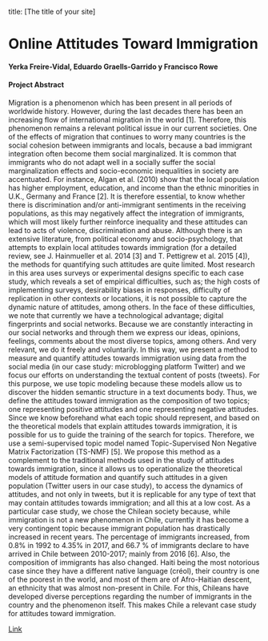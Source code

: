 title: [The title of your site]
# Online Attitudes Toward Immigration
#### Yerka Freire-Vidal, Eduardo Graells-Garrido y Francisco Rowe

#### Project Abstract

Migration is a phenomenon which has been present in all periods of worldwide history. However, during the last decades there has been an increasing flow of international migration in the world [1]. Therefore, this phenomenon remains a relevant political issue in our current societies. One of the effects of migration that continues to worry many countries is the social cohesion between immigrants and locals, because a bad immigrant integration often become them social marginalized.  It is common that immigrants who do not adapt well in a socially suffer the social marginalization effects and socio-economic inequalities in society are accentuated. For instance, Algan et al. (2010) show that the local population has higher employment, education, and income than the ethnic minorities in U.K., Germany and France [2]. It is therefore essential, to know whether there is discrimination and/or anti-immigrant sentiments in the receiving populations, as this may negatively affect the integration of immigrants, which will most likely further reinforce inequality and these attitudes can lead to acts of violence, discrimination and abuse.
Although there is an extensive literature, from political economy and socio-psychology, that attempts to explain local attitudes towards immigration (for a detailed review, see J. Hainmueller et al. 2014 [3] and T. Pettigrew et al. 2015 [4]), the methods for quantifying such attitudes are quite limited. Most research in this area uses surveys or experimental designs specific to each case study, which reveals a set of empirical difficulties, such as; the high costs of implementing surveys, desirability biases in responses, difficulty of replication in other contexts or locations, it is not possible to capture the dynamic nature of attitudes, among others. In the face of these difficulties, we note that currently we have a technological advantage; digital fingerprints and social networks. Because we are constantly interacting in our social networks and through them we express our ideas, opinions, feelings, comments about the most diverse topics, among others. And very relevant, we do it freely and voluntarily. In this way, we present a method to measure and quantify attitudes towards immigration using data from the social media (in our case study: microblogging platform Twitter) and we focus our efforts on understanding the textual content of posts (tweets). For this purpose, we use topic modeling because these models allow us to discover the hidden semantic structure in a text documents body. Thus, we define the attitudes toward immigration as the composition of two topics; one representing positive attitudes and one representing negative attitudes. Since we know beforehand what each topic should represent, and based on the theoretical models that explain attitudes towards immigration, it is possible for us to guide the training of the search for topics. Therefore, we use a semi-supervised topic model named Topic-Supervised Non Negative Matrix Factorization (TS-NMF) [5]. We propose this method as a complement to the traditional methods used in the study of attitudes towards immigration, since it allows us to operationalize the theoretical models of attitude formation and quantify such attitudes in a given population (Twitter users in our case study), to access the dynamics of attitudes, and not only in tweets, but it is replicable for any type of text that may contain attitudes towards immigration; and all this at a low cost.
As a particular case study, we chose the Chilean society because, while immigration is not a new phenomenon in Chile, currently it has become a very contingent topic because immigrant population has drastically increased in recent years. The percentage of immigrants increased, from 0.8%  in 1992 to 4.35%  in 2017, and 66.7 %  of immigrants declare to have arrived in Chile between 2010-2017; mainly from 2016 [6]. Also, the composition of immigrants has also changed. Haiti being the most notorious case since they have a different native language (créol), their country is one of the poorest in the world, and most of them are of Afro-Haitian descent, an ethnicity that was almost non-present in Chile. For this, Chileans have developed diverse perceptions regarding the number of immigrants in the country and the phenomenon itself. This makes Chile a relevant case study for attitudes toward immigration.

[Link](https://dl.acm.org/doi/abs/10.1145/3308560.3316455)
